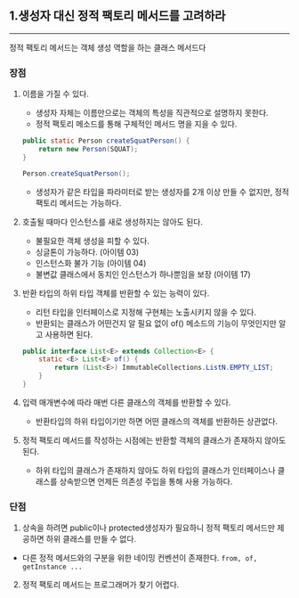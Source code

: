 ## 1.생성자 대신 정적 팩토리 메서드를 고려하라
---
정적 팩토리 메서드는 객체 생성 역할을 하는 클래스 메서드다

### 장점
1. 이름을 가질 수 있다.
	- 생성자 자체는 이름만으로는 객체의 특성을 직관적으로 설명하지 못한다.
    - 정적 팩토리 메소드를 통해 구체적인 메서드 명을 지을 수 있다.
    ```java
    public static Person createSquatPerson() {
    	return new Person(SQUAT);
    }
    
    Person.createSquatPerson();
    ```
    - 생성자가 같은 타입을 파라미터로 받는 생성자를 2개 이상 만들 수 없지만, 정적 팩토리 메서드는 가능하다.
2. 호출될 때마다 인스턴스를 새로 생성하지는 않아도 된다.
	- 불필요한 객체 생성을 피할 수 있다.
    - 싱글톤이 가능하다. (아이템 03)
    - 인스턴스화 불가 기능 (아이템 04)
    - 불변값 클래스에서 동치인 인스턴스가 하나뿐임을 보장 (아이템 17)
3. 반환 타입의 하위 타입 객체를 반환할 수 있는 능력이 있다.
	- 리턴 타입을 인터페이스로 지정해 구현체는 노출시키지 않을 수 있다.
    - 반환되는 클래스가 어떤건지 알 필요 없이 of() 메소드의 기능이 무엇인지만 알고 사용하면 된다.
    ```java
    public interface List<E> extends Collection<E> {
    	static <E> List<E> of() {
        	return (List<E>) ImmutableCollections.ListN.EMPTY_LIST;
        }
    }
    ```
   
4. 입력 매개변수에 따라 매번 다른 클래스의 객체를 반환할 수 있다.
	- 반환타입의 하위 타입이기만 하면 어떤 클래스의 객체를 반환하든 상관없다.
5. 정적 팩토리 메서드를 작성하는 시점에는 반환할 객체의 클래스가 존재하지 않아도 된다.
	- 하위 타입의 클래스가 존재하지 않아도 하위 타입의 클래스가 인터페이스나 클래스를 상속받으면 언제든 의존성 주입을 통해 사용 가능하다.

### 단점
1. 상속을 하려면 public이나 protected생성자가 필요하니 정적 팩토리 메서드만 제공하면 하위 클래스를 만들 수 없다.
- 다른 정적 메서드와의 구분을 위한 네이밍 컨벤션이 존재한다. `from, of, getInstance ...`
2. 정적 팩토리 메서드는 프로그래머가 찾기 어렵다.